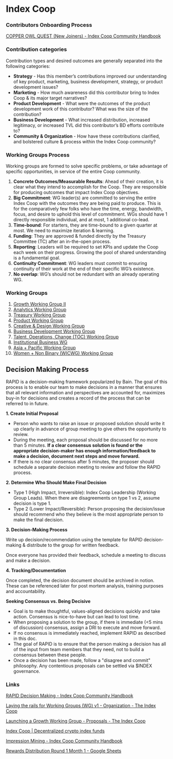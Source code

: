 # Index Coop

### Contributors Onboarding Process

[COPPER OWL QUEST (New Joiners) - Index Coop Community Handbook](https://docs.indexcoop.com/new-joiners)

### Contribution categories

Contribution types and desired outcomes are generally separated into the following categories:

- **Strategy** - Has this member’s contributions improved our understanding of key product, marketing, business development, strategy, or product development issues?
- **Marketing** - How much awareness did this contributor bring to Index Coop & its major target narratives?
- **Product Development** - What were the outcomes of the product development work of this contributor? What was the size of the contribution?
- **Business Development** - What increased distribution, increased legitimacy, or increased TVL did this contributor’s BD efforts contribute to?
- **Community & Organization** - How have these contributions clarified, and bolstered culture & process within the Index Coop community?

### Working Groups Process

Working groups are formed to solve specific problems, or take advantage of specific opportunities, in service of the entire Coop community.

1. **Concrete Outcomes/Measurable Results**: Ahead of their creation, it is clear what they intend to accomplish for the Coop. They are responsible for producing outcomes that impact Index Coop objectives.
2. **Big Commitment**: WG leader(s) are committed to serving the entire Index Coop with the outcomes they are being paid to produce. This is for the comparatively few folks who have the time, energy, bandwidth, focus, and desire to uphold this level of commitment. WGs should have 1 directly responsible individual, and at most, 1 additional co-lead.
3. **Time-bound**: For starters, they are time-bound to a given quarter at most. We need to maximize iteration & learning.
4. **Funding**: They are approved & funded directly by the Treasury Committee (TC) after an in-the-open process.
5. **Reporting**: Leaders will be required to set KPIs and update the Coop each week on their progress. Growing the pool of shared understanding is a fundamental goal.
6. **Continuity Commitment**: WG leaders must commit to ensuring continuity of their work at the end of their specific WG’s existence.
7. **No overlap**: WG’s should not be redundant with an already operating WG.

### Working Groups

1. [Growth Working Group II](notion://www.notion.so/community/working-groups-101/growth) 
2. [Analytics Working Group](notion://www.notion.so/community/working-groups-101/analytics)
3. [Treasury Working Group](notion://www.notion.so/community/working-groups-101/treasury-working-group)
4. [Product Working Group](notion://www.notion.so/community/working-groups-101/product-working-group)
5. [Creative & Design Working Group](notion://www.notion.so/community/working-groups-101/creative-and-design-working-group)
6. [Business Development Working Group](https://docs.indexcoop.com/community/working-groups-101/business-development-working-group)
7. [Talent, Operations, Change (TOC) Working Group](https://docs.indexcoop.com/community/working-groups-101/people-organization-and-community-working-group)
8. [Institutional Business WG](https://docs.indexcoop.com/community/working-groups-101/institutional-business-wg)
9. [Asia + Pacific Working Group](https://docs.indexcoop.com/community/working-groups-101/asia-+-pacific-working-group)
10. [Women + Non Binary (WICWG) Working Group](https://docs.indexcoop.com/community/working-groups-101/women-+-non-binary-wicwg-working-group)

## Decision Making Process

RAPID is a decision-making framework popularized by Bain. The goal of this process is to enable our team to make decisions in a manner that ensures that all relevant information and perspectives are accounted for, maximizes buy-in for decisions and creates a record of the process that can be referred to in future.

****1. Create Initial Proposal****

- Person who wants to raise an issue or proposed solution should write it up clearly in advance of group meeting to give others the opportunity to review.
- During the meeting, each proposal should be discussed for no more than 5 minutes. **If a clear consensus solution is found or the appropriate decision-maker has enough information/feedback to make a decision, document next steps and move forward.**
- If there is no clear consensus after 5 minutes, the proposer should schedule a separate decision meeting to review and follow the RAPID process.

**2. Determine Who Should Make Final Decision**

- Type 1 (High Impact, Irreversible): Index Coop Leadership (Working Group Leads). When there are disagreements on type 1 vs 2, assume decision is type 1.
- Type 2 (Lower Impact/Reversible): Person proposing the decision/issue should recommend who they believe is the most appropriate person to make the final decision.

****3. Decision-Making Process****

Write up decision/recommendation using the template for RAPID decision-making & distribute to the group for written feedback.

Once everyone has provided their feedback, schedule a meeting to discuss and make a decision.

****4. Tracking/Documentation****

Once completed, the decision document should be archived in notion. These can be referenced later for post mortem analysis, training purposes and accountability.

****Seeking Consensus vs. Being Decisive****

- Goal is to make thoughtful, values-aligned decisions quickly and take action. Consensus is nice-to-have but can lead to lost time.
- When proposing a solution to the group, if there is immediate (<5 mins of discussion) consensus, assign a DRI to execute and move forward.
- If no consensus is immediately reached, implement RAPID as described in this doc.
- The goal of RAPID is to ensure that the person making a decision has all of the input from team members that they need, not to build a consensus between these people.
- Once a decision has been made, follow a "disagree and commit" philosophy. Any contentious proposals can be settled via $INDEX governance.

### Links

[RAPID Decision Making - Index Coop Community Handbook](https://docs.indexcoop.com/resources/rapid-decision-making)

[Laying the rails for Working Groups (WG) v1 - Organization - The Index Coop](https://gov.indexcoop.com/t/laying-the-rails-for-working-groups-wg-v1/975)

[Launching a Growth Working Group - Proposals - The Index Coop](https://gov.indexcoop.com/t/launching-a-growth-working-group/602)

[Index Coop | Decentralized crypto index funds](https://www.indexcoop.com/)

[Impression Mining - Index Coop Community Handbook](https://docs.indexcoop.com/new-joiners/impression-mining)

[Rewards Distribution Round 1 Month 1 - Google Sheets](https://docs.google.com/spreadsheets/d/14AodMwLG7lBrPf_ANSXzKzTbPITlCLJ7Tzstu10jJeI/edit#gid=442028746)